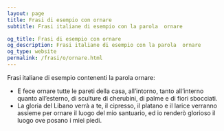 ```yaml
---
layout: page
title: Frasi di esempio con ornare 
subtitle: Frasi italiane di esempio con la parola  ornare

og_title: Frasi di esempio con ornare 
og_description: Frasi italiane di esempio con la parola  ornare
og_type: website
permalink: /frasi/o/ornare.html
---
```


Frasi italiane di esempio contenenti la parola ornare:


- E fece ornare tutte le pareti della casa, all’intorno, tanto all’interno quanto all’esterno, di sculture di cherubini, di palme e di fiori sbocciati.
- La gloria del Libano verrà a te, il cipresso, il platano e il larice verranno assieme per ornare il luogo del mio santuario, ed io renderò glorioso il luogo ove posano i miei piedi.
